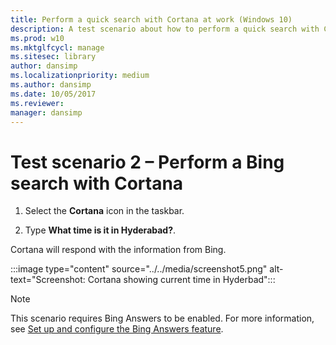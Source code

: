 ```yaml
---
title: Perform a quick search with Cortana at work (Windows 10)
description: A test scenario about how to perform a quick search with Cortana at work.
ms.prod: w10
ms.mktglfcycl: manage
ms.sitesec: library
author: dansimp
ms.localizationpriority: medium
ms.author: dansimp
ms.date: 10/05/2017
ms.reviewer: 
manager: dansimp
---
```


# Test scenario 2 – Perform a Bing search with Cortana

1. Select the  **Cortana**  icon in the taskbar.

2. Type **What time is it in Hyderabad?**.

Cortana will respond with the information from Bing.

:::image type="content" source="../../media/screenshot5.png" alt-text="Screenshot: Cortana showing current time in Hyderbad":::

>[!NOTE]
>This scenario requires Bing Answers to be enabled. For more information, see [Set up and configure the Bing Answers feature](https://docs.microsoft.com/windows/configuration/cortana-at-work/set-up-and-test-cortana-in-windows-10#set-up-and-configure-the-bing-answers-feature).